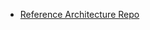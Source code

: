 - [Reference Architecture Repo](https://github.com/mygainwell/ets-architecture/blob/main/initiatives/platform-gainwell/component-lists/TEMPLATE.md)